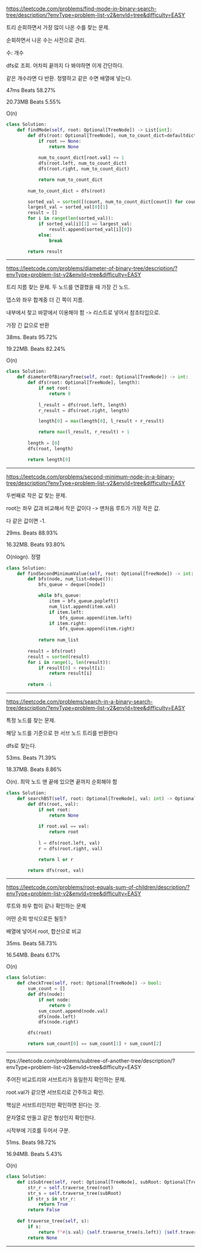 https://leetcode.com/problems/find-mode-in-binary-search-tree/description/?envType=problem-list-v2&envId=tree&difficulty=EASY

트리 순회하면서 가장 많이 나온 수를 찾는 문제.

순회하면서 나온 수는 사전으로 관리.

수: 개수

dfs로 조회. 어차피 끝까지 다 봐야하면 이게 간단하다.

같은 개수라면 다 반환. 정렬하고 같은 수면 배열에 넣는다.

47ms Beats 58.27%

20.73MB Beats 5.55%

O(n)

```python
class Solution:
    def findMode(self, root: Optional[TreeNode]) -> List[int]:
        def dfs(root: Optional[TreeNode], num_to_count_dict=defaultdict(int)):
            if root == None:
                return None
            
            num_to_count_dict[root.val] += 1
            dfs(root.left, num_to_count_dict)
            dfs(root.right, num_to_count_dict)

            return num_to_count_dict
        
        num_to_count_dict = dfs(root)

        sorted_val = sorted([(count, num_to_count_dict[count]) for count in num_to_count_dict], key=lambda a: a[1], reverse=True)
        largest_val = sorted_val[0][1]
        result = []
        for i in range(len(sorted_val)):
            if sorted_val[i][1] == largest_val:
                result.append(sorted_val[i][0])
            else:
                break

        return result
```
---

https://leetcode.com/problems/diameter-of-binary-tree/description/?envType=problem-list-v2&envId=tree&difficulty=EASY

트리 지름 찾는 문제. 두 노드를 연결했을 때 가장 긴 노드.

뎁스와 좌우 합계중 더 긴 쪽이 지름.

내부에서 찾고 바깥에서 이용해야 함 -> 리스트로 넣어서 참조타입으로.

가장 긴 값으로 반환 

38ms. Beats 95.72%

19.22MB. Beats 82.24%

O(n)


```python
class Solution:
    def diameterOfBinaryTree(self, root: Optional[TreeNode]) -> int:
        def dfs(root: Optional[TreeNode], length):
            if not root:
                return 0
            
            l_result = dfs(root.left, length)
            r_result = dfs(root.right, length)

            length[0] = max(length[0], l_result + r_result)

            return max(l_result, r_result) + 1
        
        length = [0]
        dfs(root, length)

        return length[0]
```
---

https://leetcode.com/problems/second-minimum-node-in-a-binary-tree/description/?envType=problem-list-v2&envId=tree&difficulty=EASY

두번째로 작은 값 찾는 문제.

root는 좌우 값과 비교해서 작은 값이다 -> 맨처음 루트가 가장 작은 값.

다 같은 값이면 -1. 

29ms. Beats 88.93%

16.32MB. Beats 93.80%

O(nlogn). 정렬

```python
class Solution:
    def findSecondMinimumValue(self, root: Optional[TreeNode]) -> int:
        def bfs(node, num_list=deque()):
            bfs_queue = deque([node])

            while bfs_queue:
                item = bfs_queue.popleft()
                num_list.append(item.val)
                if item.left:
                    bfs_queue.append(item.left)
                if item.right:
                    bfs_queue.append(item.right)
            
            return num_list
        
        result = bfs(root)
        result = sorted(result)
        for i in range(1, len(result)):
            if result[0] < result[i]:
                return result[i]
            
        return -1
```
---

https://leetcode.com/problems/search-in-a-binary-search-tree/description/?envType=problem-list-v2&envId=tree&difficulty=EASY

특정 노드를 찾는 문제.

해당 노드를 기준으로 한 서브 노드 트리를 반환한다

dfs로 찾는다.

53ms. Beats 71.39%

18.37MB. Beats 8.86%

O(n). 최악 노드 맨 끝에 있으면 끝까지 순회해야 함

```python
class Solution:
    def searchBST(self, root: Optional[TreeNode], val: int) -> Optional[TreeNode]:
        def dfs(root, val):
            if not root:
                return None
            
            if root.val == val:
                return root
            
            l = dfs(root.left, val)
            r = dfs(root.right, val)

            return l or r

        return dfs(root, val)
```
---
https://leetcode.com/problems/root-equals-sum-of-children/description/?envType=problem-list-v2&envId=tree&difficulty=EASY

루트와 좌우 합이 같나 확인하는 문제

어떤 순회 방식으로든 될듯?

배열에 넣어서 root, 합산으로 비교

35ms. Beats 58.73%

16.54MB. Beats 6.17%

O(n)

```python
class Solution:
    def checkTree(self, root: Optional[TreeNode]) -> bool:
        sum_count = []
        def dfs(node):
            if not node:
                return 0
            sum_count.append(node.val)
            dfs(node.left)
            dfs(node.right)

        dfs(root)

        return sum_count[0] == sum_count[1] + sum_count[2]
```
---

ttps://leetcode.com/problems/subtree-of-another-tree/description/?envType=problem-list-v2&envId=tree&difficulty=EASY

주어진 비교트리와 서브트리가 동일한지 확인하는 문제.

root.val가 같으면 서브트리로 간주하고 확인.

핵심은 서브트리인지만 확인하면 된다는 것.

문자열로 만들고 같은 형상인지 확인한다.

시작부에 기호를 두어서 구분.

51ms. Beats 98.72%

16.94MB. Beats 5.43%

O(n)

```python
class Solution:
    def isSubtree(self, root: Optional[TreeNode], subRoot: Optional[TreeNode]) -> bool:
        str_r = self.traverse_tree(root)
        str_s = self.traverse_tree(subRoot)
        if str_s in str_r:
            return True
        return False
    
    def traverse_tree(self, s):
        if s:
            return f"#{s.val} {self.traverse_tree(s.left)} {self.traverse_tree(s.right)}"
        return None
```
---

